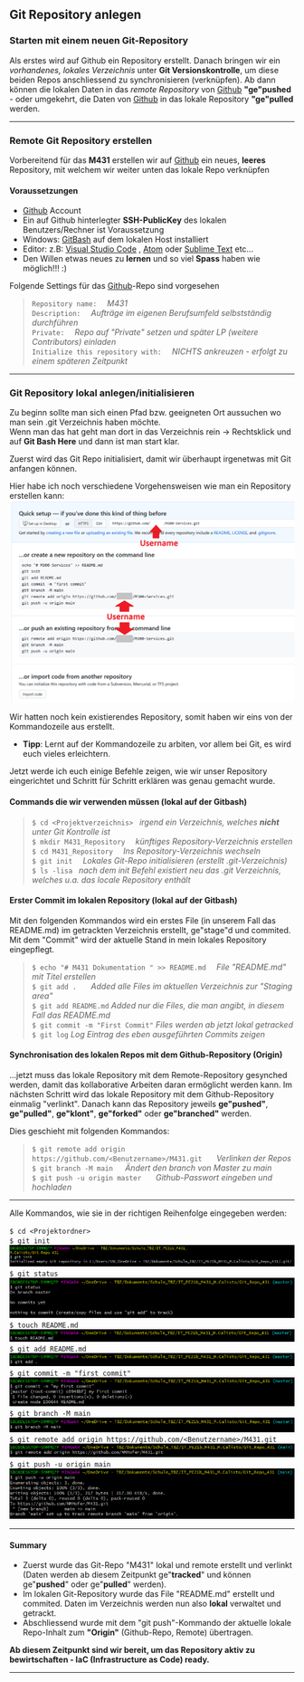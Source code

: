 ## Git Repository anlegen


### Starten mit einem neuen Git-Repository

Als erstes wird auf Github ein Repository erstellt. Danach bringen wir ein *vorhandenes, lokales Verzeichnis* unter **Git Versionskontrolle**, um diese beiden Repos anschliessend zu synchronisieren (verknüpfen). Ab dann können die lokalen Daten in das *remote Repository*  von [Github](https://github.com/) **"ge"pushed** - oder umgekehrt, die Daten von [Github](https://github.com/) in das lokale Repository **"ge"pulled** werden.

---

### Remote Git Repository erstellen <br>

Vorbereitend für das **M431** erstellen wir auf [Github](https://github.com/) ein neues, **leeres** Repository, mit welchem wir weiter unten das lokale Repo verknüpfen

#### Voraussetzungen

  - [Github](https://github.com/) Account <br>
  - Ein auf Github hinterlegter **SSH-PublicKey** des lokalen Benutzers/Rechner ist Voraussetzung <br>
  - Windows: [GitBash](https://git-scm.com/downloads) auf dem lokalen Host installiert <br>
  - Editor: z.B: [Visual Studio Code](https://code.visualstudio.com/) , [Atom](https://atom.io/) oder [Sublime Text](https://www.sublimetext.com/) etc... <br>
  - Den Willen etwas neues zu **lernen** und so viel **Spass** haben wie möglich!!! :)

Folgende Settings für das [Github](https://github.com/)-Repo sind vorgesehen

> `Repository name:  ` _M431_<br>
> `Description:  ` _Aufträge im eigenen Berufsumfeld selbstständig durchführen_ <br>
> `Private:  ` _Repo auf "Private" setzen und später LP (weitere Contributors) einladen_<br>
> `Initialize this repository with:  ` _NICHTS ankreuzen - erfolgt zu einem späteren Zeitpunkt_ <br>

---

### Git Repository lokal anlegen/initialisieren

Zu beginn sollte man sich einen Pfad bzw. geeigneten Ort aussuchen wo man sein .git Verzeichnis haben möchte. <br>
Wenn man das hat geht man dort in das Verzeichnis rein -> Rechtsklick und auf **Git Bash Here** und dann ist man start klar.

Zuerst wird das Git Repo initialisiert, damit wir überhaupt irgenetwas mit Git anfangen können.

Hier habe ich noch verschiedene Vorgehensweisen wie man ein Repository erstellen kann:
![Repository lokal einrichten](images/Github-Repo_lokal_erstellen.PNG) <br>

Wir hatten noch kein existierendes Repository, somit haben wir eins von der Kommandozeile aus erstellt.
- **Tipp**: Lernt auf der Kommandozeile zu arbiten, vor allem bei Git, es wird euch vieles erleichtern.

Jetzt werde ich euch einige Befehle zeigen, wie wir unser Repository eingerichtet und Schritt für Schritt erklären was genau gemacht wurde.

#### Commands die wir verwenden müssen (lokal auf der Gitbash)

> `$ cd <Projektverzeichnis> ` _irgend ein Verzeichnis, welches **nicht** unter Git Kontrolle ist_<br>
> `$ mkdir M431_Repository  ` _künftiges Repository-Verzeichnis erstellen_ <br>
> `$ cd M431_Repository  ` _Ins Repository-Verzeichnis wechseln_ <br>
> `$ git init  ` _Lokales Git-Repo initialisieren (erstellt .git-Verzeichnis)_ <br>
> `$ ls -lisa ` _nach dem *init* Befehl existiert neu das .git Verzeichnis, welches u.a. das locale Repository enthält_

#### Erster Commit im lokalen Repository (lokal auf der Gitbash)
Mit den folgenden Kommandos wird ein erstes File (in unserem Fall das README.md) im getrackten Verzeichnis erstellt, ge"stage"d und commited. Mit dem "Commit" wird der aktuelle Stand in mein lokales Repository eingepflegt. 

> `$ echo "# M431 Dokumentation " >> README.md  ` _File "README.md" mit Titel erstellen_ <br>
> `$ git add .   ` _Added alle Files im aktuellen Verzeichnis zur "Staging area"_ <br>
> `$ git add README.md` _Added nur die Files, die man angibt, in diesem Fall das README.md_ <br>
> `$ git commit -m "First Commit"` _Files werden ab jetzt lokal getracked_ <br>
> `$ git log` _Log Eintrag des eben ausgeführten Commits zeigen_ <br>

#### Synchronisation des lokalen Repos mit dem Github-Repository (Origin)
...jetzt muss das lokale Repository mit dem Remote-Repository gesynched werden, damit das kollaborative Arbeiten daran ermöglicht werden kann. Im nächsten Schritt wird das lokale Repository mit dem Github-Repository einmalig "verlinkt". Danach kann das Repository jeweils **ge"pushed"**, **ge"pulled"**, **ge"klont"**, **ge"forked"** oder **ge"branched"** werden. <br>

Dies geschieht mit folgenden Kommandos:

> `$ git remote add origin https://github.com/<Benutzername>/M431.git   ` _Verlinken der Repos_ <br>
> `$ git branch -M main   `_Ändert den branch von Master zu main_ <br>
> `$ git push -u origin master   ` _Github-Passwort eingeben und hochladen_ <br>

---

Alle Kommandos, wie sie in der richtigen Reihenfolge eingegeben werden:

`$ cd <Projektordner>` <br>
`$ git init` <br>
![Repository initialisieren](images/Git_init.PNG) <br>
`$ git status` <br>
![Status überprüfen](images/Git_status.PNG) <br>
`$ touch README.md` <br>
![Erstes File erstellen --> README](images/touch_README.PNG) <br>
`$ git add README.md` <br>
![Alle files für den Commit stagen](images/Git_add.PNG) <br>
`$ git commit -m "first commit"` <br>
![Git commit](images/Git_commit.PNG) <br>
`$ git branch -M main` <br>
![Ändern von Master auf Main](images/Git_branch.PNG) <br>
`$ git remote add origin https://github.com/<Benutzername>/M431.git` <br>
![Zum remote Repo hinzufügen](images/Git_add_remote_Repo.PNG) <br>
`$ git push -u origin main` <br>
![pushed alles in (origin) Repo](images/Git_push.PNG) <br>

---

#### Summary

- Zuerst wurde das Git-Repo "M431" lokal und remote erstellt und verlinkt (Daten werden ab diesem Zeitpunkt ge"**tracked**" und können ge"**pushed**" oder ge"**pulled**" werden). 
- Im lokalen Git-Repository wurde das File "README.md" erstellt und commited. Daten im Verzeichnis werden nun also **lokal** verwaltet und getrackt.
- Abschliessend wurde mit dem "git push"-Kommando der aktuelle lokale Repo-Inhalt zum **"Origin"** (Github-Repo, Remote) übertragen.  

**Ab diesem Zeitpunkt sind wir bereit, um das Repository aktiv zu bewirtschaften - **IaC** (Infrastructure as Code) ready.**

---
